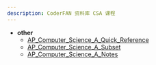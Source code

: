 ```yaml
---
description: CoderFAN 资料库 CSA 课程
---
```


* **other**
    * [AP_Computer_Science_A_Quick_Reference](/ap/csa/other/AP_Computer_Science_A_Quick_Reference.md)
    * [AP_Computer_Science_A_Subset](/ap/csa/other/AP_Computer_Science_A_Subset.md)
    * [AP_Computer_Science_A_Notes](/ap/csa/other/AP_Computer_Science_A_Notes.md)
    